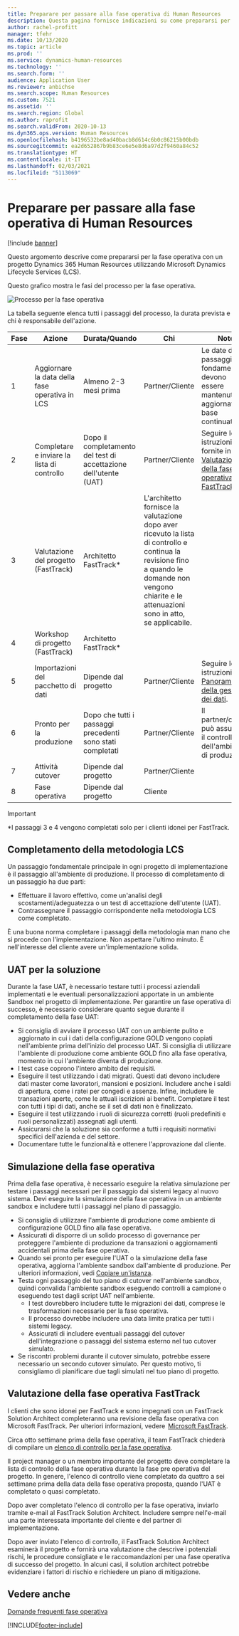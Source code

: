 ```yaml
---
title: Preparare per passare alla fase operativa di Human Resources
description: Questa pagina fornisce indicazioni su come prepararsi per la fase operativa con Dynamics 365 Human Resources.
author: rachel-profitt
manager: tfehr
ms.date: 10/13/2020
ms.topic: article
ms.prod: ''
ms.service: dynamics-human-resources
ms.technology: ''
ms.search.form: ''
audience: Application User
ms.reviewer: anbichse
ms.search.scope: Human Resources
ms.custom: 7521
ms.assetid: ''
ms.search.region: Global
ms.author: raprofit
ms.search.validFrom: 2020-10-13
ms.dyn365.ops.version: Human Resources
ms.openlocfilehash: b4196532be8ad40bacb8d614c6b0c86215b00bdb
ms.sourcegitcommit: ea2d652867b9b83ce6e5e8d6a97d2f9460a84c52
ms.translationtype: HT
ms.contentlocale: it-IT
ms.lasthandoff: 02/03/2021
ms.locfileid: "5113069"
---
```

# <a name="prepare-for-human-resources-go-live"></a>Preparare per passare alla fase operativa di Human Resources

[!include [banner](../includes/banner.md)]

Questo argomento descrive come prepararsi per la fase operativa con un progetto Dynamics 365 Human Resources utilizzando Microsoft Dynamics Lifecycle Services (LCS). 

Questo grafico mostra le fasi del processo per la fase operativa. 

![Processo per la fase operativa](./media/hr-admin-go-live-prepare-process.png)

La tabella seguente elenca tutti i passaggi del processo, la durata prevista e chi è responsabile dell'azione.

| Fase | Azione | Durata/Quando | Chi | Note |
| --- | --- | --- | --- |--- |
| 1 | Aggiornare la data della fase operativa in LCS | Almeno 2-3 mesi prima | Partner/Cliente | Le date del passaggio fondamentale devono essere mantenute aggiornate su base continuativa. |
| 2 | Completare e inviare la lista di controllo | Dopo il completamento del test di accettazione dell'utente (UAT) | Partner/Cliente | Seguire le istruzioni fornite in [Valutazione della fase operativa di FastTrack](hr-admin-go-live-prepare.md#fasttrack-go-live-assessment). |
| 3 | Valutazione del progetto (FastTrack) | Architetto FastTrack* | L'architetto fornisce la valutazione dopo aver ricevuto la lista di controllo e continua la revisione fino a quando le domande non vengono chiarite e le attenuazioni sono in atto, se applicabile. |
| 4 | Workshop di progetto (FastTrack) | Architetto FastTrack* | |
| 5 | Importazioni del pacchetto di dati | Dipende dal progetto | Partner/Cliente | Seguire le istruzioni in [Panoramica della gestione dei dati](https://docs.microsoft.com/dynamics365/fin-ops-core/dev-itpro/data-entities/data-entities-data-packages).|
| 6 | Pronto per la produzione | Dopo che tutti i passaggi precedenti sono stati completati | Partner/Cliente | Il partner/cliente può assumere il controllo dell'ambiente di produzione.|
| 7 | Attività cutover | Dipende dal progetto | Partner/Cliente | |
| 8 | Fase operativa | Dipende dal progetto | Cliente | |

> [!IMPORTANT]
> *I passaggi 3 e 4 vengono completati solo per i clienti idonei per FastTrack.

## <a name="completing-the-lcs-methodology"></a>Completamento della metodologia LCS

Un passaggio fondamentale principale in ogni progetto di implementazione è il passaggio all'ambiente di produzione. Il processo di completamento di un passaggio ha due parti: 

- Effettuare il lavoro effettivo, come un'analisi degli scostamenti/adeguatezza o un test di accettazione dell'utente (UAT). 
- Contrassegnare il passaggio corrispondente nella metodologia LCS come completato. 

È una buona norma completare i passaggi della metodologia man mano che si procede con l'implementazione. Non aspettare l'ultimo minuto. È nell'interesse del cliente avere un'implementazione solida. 

## <a name="uat-for-your-solution"></a>UAT per la soluzione

Durante la fase UAT, è necessario testare tutti i processi aziendali implementati e le eventuali personalizzazioni apportate in un ambiente Sandbox nel progetto di implementazione. Per garantire un fase operativa di successo, è necessario considerare quanto segue durante il completamento della fase UAT: 

- Si consiglia di avviare il processo UAT con un ambiente pulito e aggiornato in cui i dati della configurazione GOLD vengono copiati nell'ambiente prima dell'inizio del processo UAT. Si consiglia di utilizzare l'ambiente di produzione come ambiente GOLD fino alla fase operativa, momento in cui l'ambiente diventa di produzione.
- I test case coprono l'intero ambito dei requisiti. 
- Eseguire il test utilizzando i dati migrati. Questi dati devono includere dati master come lavoratori, mansioni e posizioni. Includere anche i saldi di apertura, come i ratei per congedi e assenze. Infine, includere le transazioni aperte, come le attuali iscrizioni ai benefit. Completare il test con tutti i tipi di dati, anche se il set di dati non è finalizzato. 
- Eseguire il test utilizzando i ruoli di sicurezza corretti (ruoli predefiniti e ruoli personalizzati) assegnati agli utenti. 
- Assicurarsi che la soluzione sia conforme a tutti i requisiti normativi specifici dell'azienda e del settore. 
- Documentare tutte le funzionalità e ottenere l'approvazione dal cliente. 

## <a name="mock-go-live"></a>Simulazione della fase operativa

Prima della fase operativa, è necessario eseguire la relativa simulazione per testare i passaggi necessari per il passaggio dai sistemi legacy al nuovo sistema. Devi eseguire la simulazione della fase operativa in un ambiente sandbox e includere tutti i passaggi nel piano di passaggio.

- Si consiglia di utilizzare l'ambiente di produzione come ambiente di configurazione GOLD fino alla fase operativa.
- Assicurati di disporre di un solido processo di governance per proteggere l'ambiente di produzione da transazioni o aggiornamenti accidentali prima della fase operativa.
- Quando sei pronto per eseguire l'UAT o la simulazione della fase operativa, aggiorna l'ambiente sandbox dall'ambiente di produzione. Per ulteriori informazioni, vedi [Copiare un'istanza](hr-admin-setup-copy-instance.md).
- Testa ogni passaggio del tuo piano di cutover nell'ambiente sandbox, quindi convalida l'ambiente sandbox eseguendo controlli a campione o eseguendo test dagli script UAT nell'ambiente.
  - I test dovrebbero includere tutte le migrazioni dei dati, comprese le trasformazioni necessarie per la fase operativa.
  - Il processo dovrebbe includere una data limite pratica per tutti i sistemi legacy.
  - Assicurati di includere eventuali passaggi del cutover dell'integrazione o passaggi del sistema esterno nel tuo cutover simulato.
- Se riscontri problemi durante il cutover simulato, potrebbe essere necessario un secondo cutover simulato. Per questo motivo, ti consigliamo di pianificare due tagli simulati nel tuo piano di progetto.

## <a name="fasttrack-go-live-assessment"></a>Valutazione della fase operativa FastTrack

I clienti che sono idonei per FastTrack e sono impegnati con un FastTrack Solution Architect completeranno una revisione della fase operativa con Microsoft FastTrack. Per ulteriori informazioni, vedere  [Microsoft FastTrack](https://docs.microsoft.com/dynamics365/fin-ops-core/fin-ops/get-started/fasttrack-dynamics-365-overview). 

Circa otto settimane prima della fase operativa, il team FastTrack chiederà di compilare un [elenco di controllo per la fase operativa](https://go.microsoft.com/fwlink/?linkid=2146013).

Il project manager o un membro importante del progetto deve completare la lista di controllo della fase operativa durante la fase pre operativa del progetto. In genere, l'elenco di controllo viene completato da quattro a sei settimane prima della data della fase operativa proposta, quando l'UAT è completato o quasi completato. 

Dopo aver completato l'elenco di controllo per la fase operativa, inviarlo tramite e-mail al FastTrack Solution Architect. Includere sempre nell'e-mail una parte interessata importante del cliente e del partner di implementazione. 

Dopo aver inviato l'elenco di controllo, il FastTrack Solution Architect esaminerà il progetto e fornirà una valutazione che descrive i potenziali rischi, le procedure consigliate e le raccomandazioni per una fase operativa di successo del progetto. In alcuni casi, il solution architect potrebbe evidenziare i fattori di rischio e richiedere un piano di mitigazione. 

## <a name="see-also"></a>Vedere anche

[Domande frequenti fase operativa](hr-admin-go-live-faq.md)


[!INCLUDE[footer-include](../includes/footer-banner.md)]